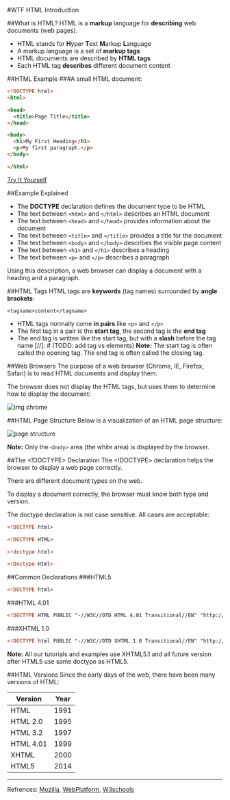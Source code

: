 #WTF HTML Introduction

##What is HTML?
HTML is a **markup** language for **describing** web documents (web pages).

* HTML stands for **H**yper **T**ext **M**arkup **L**anguage
* A markup language is a set of **markup tags**
* HTML documents are described by **HTML tags**
* Each HTML tag **describes** different document content

##HTML Example
###A small HTML document:
```html
<!DOCTYPE html>
<html>

<head>
  <title>Page Title</title>
</head>

<body>
  <h1>My First Heading</h1>
  <p>My first paragraph.</p>
</body>

</html>
```
[Try It Yourself][simple html]

##Example Explained
* The **DOCTYPE** declaration defines the document type to be HTML
* The text between `<html>` and `</html>` describes an HTML document
* The text between `<head>` and `</head>` provides information about the document
* The text between `<title>` and `</title>` provides a title for the document
* The text between `<body>` and `</body>` describes the visible page content
* The text between `<h1>` and `</h1>` describes a heading
* The text between `<p>` and `</p>` describes a paragraph

Using this description, a web browser can display a document with a heading and a paragraph.  

##HTML Tags
HTML tags are **keywords** (tag names) surrounded by **angle brackets**:
```
<tagname>content</tagname>
```
* HTML tags normally come **in pairs** like `<p>` and `</p>`
* The first tag in a pair is the **start tag**, the second tag is the **end tag**
* The end tag is written like the start tag, but with a **slash** before the tag name
[//]: # (TODO: add tag vs elements)
**Note:**	The start tag is often called the opening tag. The end tag is often called the closing tag.


##Web Browsers
The purpose of a web browser (Chrome, IE, Firefox, Safari) is to read HTML documents and display them.

The browser does not display the HTML tags, but uses them to determine how to display the document:

![img chrome](http://www.w3schools.com/html/img_chrome.png)

##HTML Page Structure
Below is a visualization of an HTML page structure:

![page structure](http://i.imgsafe.org/7c0e176.png)

**Note:**	Only the `<body>` area (the white area) is displayed by the browser.

##The <!DOCTYPE> Declaration
The <!DOCTYPE> declaration helps the browser to display a web page correctly.

There are different document types on the web.

To display a document correctly, the browser must know both type and version.

The doctype declaration is not case sensitive. All cases are acceptable:
```html
<!DOCTYPE html>

<!DOCTYPE HTML>

<!doctype html>

<!Doctype Html>
```

##Common Declarations
###HTML5
```html
<!DOCTYPE html>
```
###HTML 4.01
```html
<!DOCTYPE HTML PUBLIC "-//W3C//DTD HTML 4.01 Transitional//EN" "http://www.w3.org/TR/html4/loose.dtd">
```
###XHTML 1.0
```html
<!DOCTYPE html PUBLIC "-//W3C//DTD XHTML 1.0 Transitional//EN" "http://www.w3.org/TR/xhtml1/DTD/xhtml1-transitional.dtd">
```

**Note:**	All our tutorials and examples use XHTML5.1 and all future version after HTML5 use same doctype as HTML5.

##HTML Versions
Since the early days of the web, there have been many versions of HTML:

Version |	Year
------- | ----
HTML | 1991
HTML 2.0 | 1995
HTML 3.2 | 1997
HTML 4.01 | 1999
XHTML | 2000
HTML5 | 2014

---
Refrences: [Mozilla], [WebPlatform], [W3schools]

[simple html]: http://jsbin.com/johave/embed?html,output
[Mozilla]: http://developer.mozilla.org/en-US/docs/Web/HTML
[WebPlatform]: https://docs.webplatform.org/wiki/html
[W3schools]: http://www.w3schools.com/html/
